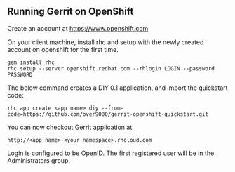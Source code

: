 Running Gerrit on OpenShift
---------------------------

Create an account at https://www.openshift.com

On your client machine, install rhc and setup with the newly created account on openshift for the first time.

    gem install rhc
    rhc setup --server openshift.redhat.com --rhlogin LOGIN --password PASSWORD
    
The below command creates a DIY 0.1 application, and import the quickstart code:

    rhc app create <app name> diy --from-code=https://github.com/over9000/gerrit-openshift-quickstart.git

You can now checkout Gerrit application at:

    http://<app name>-<your namespace>.rhcloud.com

Login is configured to be OpenID. The first registered user will be in the Administrators group.
